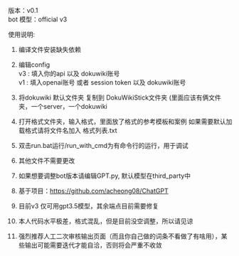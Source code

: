 版本：v0.1  
bot 模型：official v3  
 
 使用说明: 

1. 编译文件安装缺失依赖  
 
2. 编辑config  
	v3 : 填入你的api 以及 dokuwiki账号  
	v1 : 填入openai账号 或者 session token 以及 dokuwiki账号  
	
 3. 将dokuwiki 默认文件夹 复制到 DokuWikiStick文件夹 (里面应该有俩文件夹，一个server，一个dokuwiki  
 
 4. 打开格式文件夹，输入格式，里面放了格式的参考模板和案例 如果需要默认加载格式请将文件名加入 格式列表.txt  
 
 5. 双击run.bat运行/run_with_cmd为有命令行的运行，用于调试  
 
 6. 其他文件不需要更改  
 
 7. 如果想要调整bot版本请编辑GPT.py, 默认模型在third_party中  
 
 8. 基于项目：https://github.com/acheong08/ChatGPT  
 
 9. 目前v3 仅可用gpt3.5模型，其余端点目前需要修复  
 
 10. 本人代码水平极差，格式混乱，但是目前没空调整，所以请见谅  

 11. 强烈推荐人工二次审核输出页面（而且你自己做的词条不看做了有啥用），某些输出可能需要迭代才能自洽，否则将会严重不收敛
